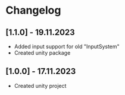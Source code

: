 # Changelog

## [1.1.0] - 19.11.2023
 - Added input support for old "InputSystem"
 - Created unity package

## [1.0.0] - 17.11.2023
 - Created unity project
